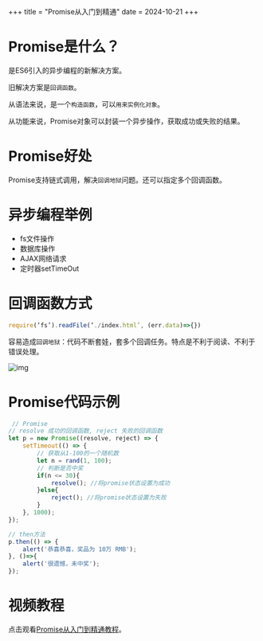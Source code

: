 +++
title = "Promise从入门到精通"
date = 2024-10-21
+++

# Promise是什么？

是ES6引入的异步编程的新解决方案。

旧解决方案是`回调函数`。

从语法来说，是一个`构造函数`，可以`用来实例化对象`。

从功能来说，Promise对象可以封装一个异步操作，获取成功或失败的结果。

# Promise好处
Promise支持链式调用，解决`回调地狱`问题。还可以指定多个回调函数。

# 异步编程举例
- fs文件操作
- 数据库操作
- AJAX网络请求
- 定时器setTimeOut

# 回调函数方式

```javascript
require(‘fs’).readFile(‘./index.html’, (err.data)=>{})
```

容易造成`回调地狱`：代码不断套娃，套多个回调任务。特点是不利于阅读、不利于错误处理。

![img](https://linxz-aliyun.oss-cn-shenzhen.aliyuncs.com/images/202410212347439.png)

# Promise代码示例

```javascript
 // Promise
// resolve 成功的回调函数, reject 失败的回调函数
let p = new Promise((resolve, reject) => {
    setTimeout(() => {
        // 获取从1-100的一个随机数
        let n = rand(1, 100);
        // 判断是否中奖
        if(n <= 30){
            resolve(); //将promise状态设置为成功
        }else{
            reject(); //将promise状态设置为失败
        }
    }, 1000);
});

// then方法
p.then(() => {
    alert('恭喜恭喜，奖品为 10万 RMB');
}, ()=>{
    alert('很遗憾，未中奖');
});
```

# 视频教程
点击观看[Promise从入门到精通教程](https://www.youtube.com/watch?v=FtXEUgiPUiM&list=PLmOn9nNkQxJF-I5BK-wNUnsBkuLXUumhr&index=4)。

